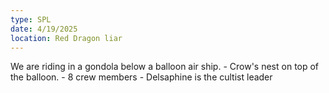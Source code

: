 ```yaml
---
type: SPL
date: 4/19/2025
location: Red Dragon liar
---
```


We are riding in a gondola below a balloon air ship.
	- Crow's nest on top of the balloon. 
	- 8 crew members
		- Delsaphine is the cultist leader

